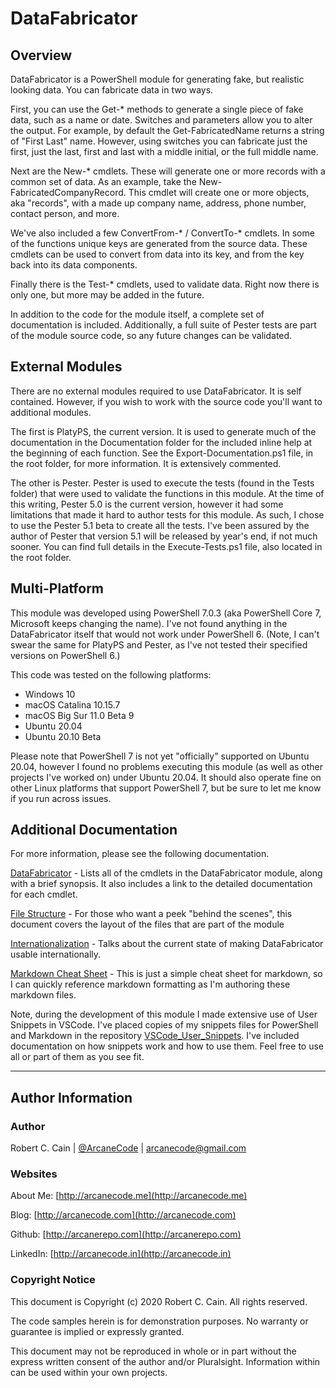 # DataFabricator

## Overview

DataFabricator is a PowerShell module for generating fake, but realistic looking data. You can fabricate data in two ways.

First, you can use the Get-* methods to generate a single piece of fake data, such as a name or date. Switches and parameters allow you to alter the output. For example, by default the Get-FabricatedName returns a string of "First Last" name. However, using switches you can fabricate just the first, just the last, first and last with a middle initial, or the full middle name.

Next are the New-* cmdlets. These will generate one or more records with a common set of data. As an example, take the New-FabricatedCompanyRecord. This cmdlet will create one or more objects, aka  "records", with a made up company name, address, phone number, contact person, and more.

We've also included a few ConvertFrom-\* / ConvertTo-\* cmdlets. In some of the functions unique keys are generated from the source data. These cmdlets can be used to convert from data into its key, and from the key back into its data components.

Finally there is the Test-* cmdlets, used to validate data. Right now there is only one, but more may be added in the future.

In addition to the code for the module itself, a complete set of documentation is included. Additionally, a full suite of Pester tests are part of the module source code, so any future changes can be validated.

## External Modules

There are no external modules required to use DataFabricator. It is self contained. However, if you wish to work with the source code you'll want to additional modules.

The first is PlatyPS, the current version. It is used to generate much of the documentation in the Documentation folder for the included inline help at the beginning of each function. See the Export-Documentation.ps1 file, in the root folder, for more information. It is extensively commented.

The other is Pester. Pester is used to execute the tests (found in the Tests folder) that were used to validate the functions in this module. At the time of this writing, Pester 5.0 is the current version, however it had some limitations that made it hard to author tests for this module. As such, I chose to use the Pester 5.1 beta to create all the tests. I've been assured by the author of Pester that version 5.1 will be released by year's end, if not much sooner. You can find full details in the Execute-Tests.ps1 file, also located in the root folder.

## Multi-Platform

This module was developed using PowerShell 7.0.3 (aka PowerShell Core 7, Microsoft keeps changing the name). I've not found anything in the DataFabricator itself that would not work under PowerShell 6. (Note, I can't swear the same for PlatyPS and Pester, as I've not tested their specified versions on PowerShell 6.)

This code was tested on the following platforms:

* Windows 10
* macOS Catalina 10.15.7
* macOS Big Sur 11.0 Beta 9
* Ubuntu 20.04
* Ubuntu 20.10 Beta

Please note that PowerShell 7 is not yet "officially" supported on Ubuntu 20.04, however I found no problems executing this module (as well as other projects I've worked on) under Ubuntu 20.04. It should also operate fine on other Linux platforms that support PowerShell 7, but be sure to let me know if you run across issues.

## Additional Documentation

For more information, please see the following documentation.

[DataFabricator](./Documentation/DataFabricator.md) - Lists all of the cmdlets in the DataFabricator module, along with a brief synopsis. It also includes a link to the detailed documentation for each cmdlet.

[File Structure](./Documentation/DataFabricator-FileStructure.md) - For those who want a peek "behind the scenes", this document covers the layout of the files that are part of the module

[Internationalization](./Documentation/DataFabricator-Internationalization.md) - Talks about the current state of making DataFabricator usable internationally.

[Markdown Cheat Sheet](./Documentation/MarkdownCheatsheet.md) - This is just a simple cheat sheet for markdown, so I can quickly reference markdown formatting as I'm authoring these markdown files.

Note, during the development of this module I made extensive use of User Snippets in VSCode. I've placed copies of my snippets files for PowerShell and Markdown in the repository [VSCode_User_Snippets](https://github.com/arcanecode/VSCode_User_Snippets). I've included documentation on how snippets work and how to use them. Feel free to use all or part of them as you see fit.

---

## Author Information

### Author

Robert C. Cain | [@ArcaneCode](https://twitter.com/arcanecode) | arcanecode@gmail.com

### Websites

About Me: [http://arcanecode.me](http://arcanecode.me)

Blog: [http://arcanecode.com](http://arcanecode.com)

Github: [http://arcanerepo.com](http://arcanerepo.com)

LinkedIn: [http://arcanecode.in](http://arcanecode.in)

### Copyright Notice

This document is Copyright (c) 2020 Robert C. Cain. All rights reserved.

The code samples herein is for demonstration purposes. No warranty or guarantee is implied or expressly granted.

This document may not be reproduced in whole or in part without the express written consent of the author and/or Pluralsight. Information within can be used within your own projects.

